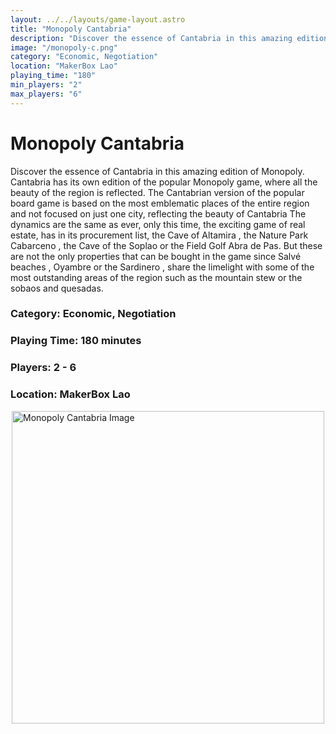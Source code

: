 ```yaml
---
layout: ../../layouts/game-layout.astro
title: "Monopoly Cantabria"
description: "Discover the essence of Cantabria in this amazing edition of Monopoly."
image: "/monopoly-c.png"
category: "Economic, Negotiation"
location: "MakerBox Lao"
playing_time: "180"
min_players: "2"
max_players: "6"
---
```

# Monopoly Cantabria

Discover the essence of Cantabria in this amazing edition of Monopoly.  Cantabria has its own edition of the popular Monopoly game, where all the beauty of the region is reflected.  The Cantabrian version of the popular board game is based on the most emblematic places of the entire region and not focused on just one city, reflecting the beauty of Cantabria  The dynamics are the same as ever, only this time, the exciting game of real estate, has in its procurement list, the Cave of Altamira , the Nature Park Cabarceno , the Cave of the Soplao or the Field Golf Abra de Pas. But these are not the only properties that can be bought in the game since Salv&eacute; beaches , Oyambre or the Sardinero , share the limelight with some of the most outstanding areas of the region such as the mountain stew or the sobaos and quesadas.  

### Category: Economic, Negotiation

### Playing Time: 180 minutes

### Players: 2 - 6

### Location: MakerBox Lao

<img src="/monopoly-c.png" alt="Monopoly Cantabria Image" width="500" style="display: block; margin: 0 auto">

    